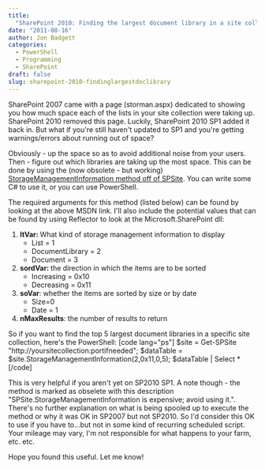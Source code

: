 ```yaml
---
title:
  "SharePoint 2010: Finding the largest document library in a site collection"
date: "2011-08-16"
author: Jon Badgett
categories:
  - PowerShell
  - Programming
  - SharePoint
draft: false
slug: sharepoint-2010-findinglargestdoclibrary
---
```


SharePoint 2007 came with a page (storman.aspx) dedicated to showing you how
much space each of the lists in your site collection were taking up. SharePoint
2010 removed this page. Luckily, SharePoint 2010 SP1 added it back in. But what
if you're still haven't updated to SP1 and you're getting warnings/errors about
running out of space?

Obviously - up the space so as to avoid additional noise from your users. Then -
figure out which libraries are taking up the most space. This can be done by
using the (now obsolete - but working)
<a href="http://msdn.microsoft.com/en-us/library/microsoft.sharepoint.spsite.storagemanagementinformation.aspx">StorageManagementInformation
method off of SPSite</a>. You can write some C# to use it, or you can use
PowerShell.

The required arguments for this method (listed below) can be found by looking at
the above MSDN link. I'll also include the potential values that can be found by
using Reflector to look at the Microsoft.SharePoint dll:

<ol>
	<li><strong>ltVar: </strong>What kind of storage management information to display
<ul>
	<li>List = 1</li>
	<li>DocumentLibrary = 2</li>
	<li>Document = 3</li>
</ul>
</li>
	<li><strong>sordVar: </strong>the direction in which the items are to be sorted
<ul>
	<li>Increasing = 0x10</li>
	<li>Decreasing = 0x11</li>
</ul>
</li>
	<li><strong>soVar</strong>: whether the items are sorted by size or by date
<ul>
	<li>Size=0</li>
	<li>Date = 1</li>
</ul>
</li>
	<li><strong>nMaxResults</strong>: the number of results to return</li>
</ol>

So if you want to find the top 5 largest document libraries in a specific site
collection, here's the PowerShell: [code lang="ps"]
$site = Get-SPSite &quot;http://yoursitecollection:portifneeded&quot;;
$dataTable
= $site.StorageManagementInformation(2,0x11,0,5);
$dataTable | Select \* [/code]

This is very helpful if you aren't yet on SP2010 SP1. A note though - the method
is marked as obselete with this description "SPSite.StorageManagementInformation
is expensive; avoid using it.". There's no further explanation on what is being
spooled up to execute the method or why it was OK in SP2007 but not SP2010. So
I'd consider this OK to use if you have to...but not in some kind of recurring
scheduled script. Your mileage may vary, I'm not responsible for what happens to
your farm, etc. etc.

Hope you found this useful. Let me know!

